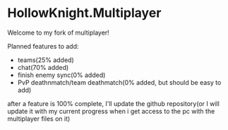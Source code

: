 # HollowKnight.Multiplayer
Welcome to my fork of multiplayer!


Planned features to add:
 - teams(25% added)
 - chat(70% added)
 - finish enemy sync(0% added)
 - PvP deathnmatch/team deathmatch(0% added, but should be easy to add)


after a feature is 100% complete, I'll update the github repository(or I will update it with my current progress when i get access to the pc with the multiplayer files on it)
